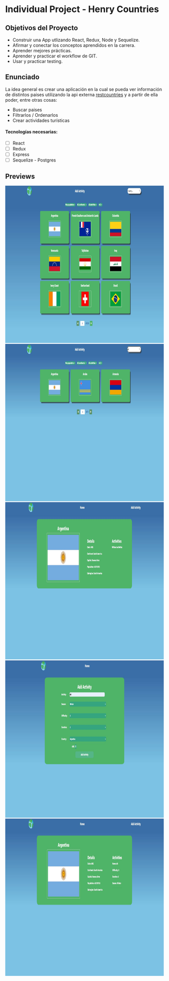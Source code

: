 # Individual Project - Henry Countries

## Objetivos del Proyecto

- Construir una App utlizando React, Redux, Node y Sequelize.
- Afirmar y conectar los conceptos aprendidos en la carrera.
- Aprender mejores prácticas.
- Aprender y practicar el workflow de GIT.
- Usar y practicar testing.

## Enunciado

La idea general es crear una aplicación en la cual se pueda ver información de  distintos paises utilizando la api externa [restcountries](https://restcountries.com/) y a partir de ella poder, entre otras cosas:

  - Buscar paises
  - Filtrarlos / Ordenarlos
  - Crear actividades turísticas

#### Tecnologías necesarias:
- [ ] React
- [ ] Redux
- [ ] Express
- [ ] Sequelize - Postgres

## Previews

<img height="500" src="./home.jpg"/>
<img height="500" src="./search.jpg" />
<img height="500" src="./details.jpg"/>
<img height="500" src="./addActivity.jpg"/>
<img height="500" src="./detailsWithActivity.jpg"/>

